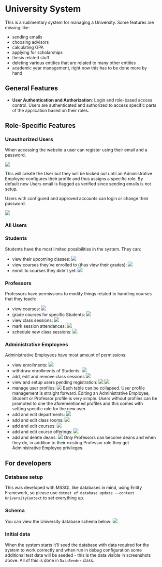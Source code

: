 # University System

This is a rudimentary system for managing a University. Some features are missing like:
 - sending emails
 - choosing advisors
 - calculating GPA
 - applying for scholarships
 - thesis related stuff
 - deleting various entities that are related to many other entities
 - academic year management, right now this has to be done more by hand

## General Features

- **User Authentication and Authorization**: Login and role-based access control. Users are authenticated and authorized to access specific parts of the application based on their roles.

## Role-Specific Features

### Unauthorized Users

When accessing the website a user can register using their email and a password.

![](./images/unauthorized_register.png)

This will create the User but they will be locked out until an Administrative Employee configures their profile and thus assigns a specific role.
By default new Users email is flagged as verified since sending emails is not setup.

Users with configured and approved accounts can login or change their password.

![](./images/unauthorized_login.png)

### All Users

### Students

Students have the most limited possibilities in the system.
They can:
 - view their upcoming classes:
![](./images/student_upcoming_classes.png)
 - view courses they've enrolled to (thus view their grades):
![](./images/student_enrollments.png)
 - enroll to courses they didn't yet:
![](./images/student_enroll.png)

### Professors

Professors have permissions to modify things related to handling courses that they teach:
 - view courses:
![](./images/professor_enrollments.png)
 - grade courses for specific Students:
![](./images/professor_grade.png)
 - view class sessions:
![](./images/professor_class_sessions.png)
 - mark session attendances:
![](./images/professor_attendances.png)
 - schedule new class sessions:
![](./images/professor_new_session.png)

### Administrative Employees

Administrative Employees have most amount of permissions:
 - view enrollments:
![](./images/admin_enrollments.png)
 - withdraw enrollments of Students:
![](./images/admin_withdraw.png)
 - add, edit and remove class sessions
![](./images/admin_class_sessions.png)
 - view and setup users pending registration:
![](./images/admin_pending_users.png)
![](./images/admin_pending_user_setup.png)
 - manage user profiles:
![](./images/admin_profiles.png)
    Each table can be collapsed. User profile management is straight forward. Editing an Administrative Employee, Student or Professor profile is very simple. Users without profiles can be promoted to one the aforementioned profiles and this comes with setting specific role for the new user.
 - add and edit departments:
![](./images/admin_departments.png) 
 - add and edit class rooms:
![](./images/admin_classrooms.png)
 - add and edit courses:
![](./images/admin_courses.png)
 - add and edit course offerings:
![](./images/admin_course_offerings_.png)
 - add and delete deans:
![](./images/admin_deans_.png)
    Only Professors can become deans and when they do, in addition to their existing Professor role they get Administrative Employee privileges.

## For developers

### Database setup

This was developed with MSSQL like databases in mind, using Entity Framework, so please use `dotnet ef database update --context UniversityContext` to set everything up.

### Schema

You can view the University database schema below:
![](./images/university_db_.png)


### Initial data

When the system starts it'll seed the database with data required for the system to work correctly and when run in debug configuration some additional test data will be seeded - this is the data visible in screenshots above. All of this is done in `DataSeeder` class.